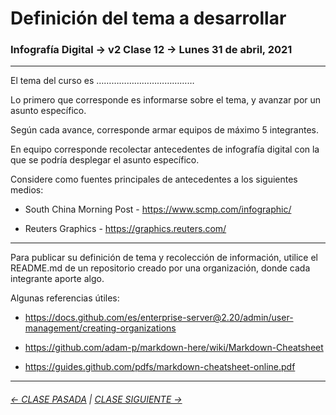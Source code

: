 # Definición del tema a desarrollar

###  Infografía Digital → v2 Clase 12 → Lunes 31 de abril, 2021

- - - - - - - - - 

El tema del curso es …………………………………

Lo primero que corresponde es informarse sobre el tema, y avanzar por un asunto específico.

Según cada avance, corresponde armar equipos de máximo 5 integrantes.

En equipo corresponde recolectar antecedentes de infografía digital con la que se podría desplegar el asunto específico. 

Considere como fuentes principales de antecedentes a los siguientes medios:

- South China Morning Post - https://www.scmp.com/infographic/

- Reuters Graphics - https://graphics.reuters.com/

- - - - - - - - 

Para publicar su definición de tema y recolección de información, utilice el README.md de un repositorio creado por una organización, donde cada integrante aporte algo.

Algunas referencias útiles:

- https://docs.github.com/es/enterprise-server@2.20/admin/user-management/creating-organizations

- https://github.com/adam-p/markdown-here/wiki/Markdown-Cheatsheet

- https://guides.github.com/pdfs/markdown-cheatsheet-online.pdf

- - - - - - - - - - - - -

###### [← CLASE PASADA](https://github.com/profesorfaco/dno075-2021/tree/main/clase-11) | [CLASE SIGUIENTE →](https://github.com/profesorfaco/dno075-2021/tree/main/clase-13) 


